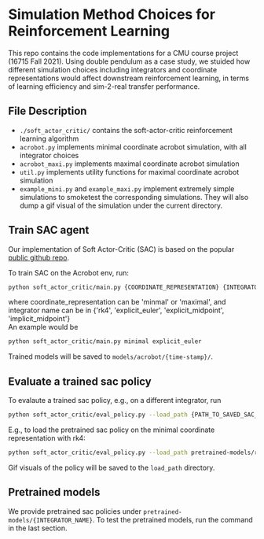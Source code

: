 # Simulation Method Choices for Reinforcement Learning

This repo contains the code implementations for a CMU course project (16715 Fall 2021). Using double pendulum as a case study, we stuided how different simulation choices including integrators and coordinate representations would affect downstream reinforcement learning, in terms of learning efficiency and sim-2-real transfer performance.

## File Description
- `./soft_actor_critic/` contains the soft-actor-critic reinforcement learning algorithm
- `acrobot.py` implements minimal coordinate acrobot simulation, with all integrator choices
- `acrobot_maxi.py` implements maximal coordinate acrobot simulation
- `util.py` implements utility functions for maximal coordinate acrobot simulation
- `example_mini.py` and `example_maxi.py` implement extremely simple simulations to smoketest the corresponding simulations. They will also dump a gif visual of the simulation under the current directory.


## Train SAC agent
Our implementation of Soft Actor-Critic (SAC) is based on the popular [public github repo](https://github.com/pranz24/pytorch-soft-actor-critic/tree/d8ba7370e574340e9e0e9dd0276dbd2241ff3fd1).

To train SAC on the Acrobot env, run:
```bash
python soft_actor_critic/main.py {COORDINATE_REPRESENTATION} {INTEGRATOR_NAME}
```
where coordinate_representation can be 'minmal' or 'maximal', and integrator name can be in {'rk4', 'explicit_euler', 'explicit_midpoint', 'implicit_midpoint'}  
An example would be 
```bash
python soft_actor_critic/main.py minimal explicit_euler
```
Trained models will be saved to `models/acrobot/{time-stamp}/`.

## Evaluate a trained sac policy 
To evalaute a trained sac policy, e.g., on a different integrator, run
```bash
python soft_actor_critic/eval_policy.py --load_path {PATH_TO_SAVED_SAC_POLICY} --integrator {INTEGRATOR_NAME} --dt {TIME_STEP} --horizon {TASK_HORIZON}
```
E.g., to load the pretrained sac policy on the minimal coordinate representation with rk4:
```bash
python soft_actor_critic/eval_policy.py --load_path pretrained-models/rk4/ --integrator rk4 --dt 0.02 --horizon 2000
```
Gif visuals of the policy will be saved to the `load_path` directory.


## Pretrained models
We provide pretrained sac policies under `pretrained-models/{INTEGRATOR_NAME}`. To test the pretrained models, run the command in the last section.



